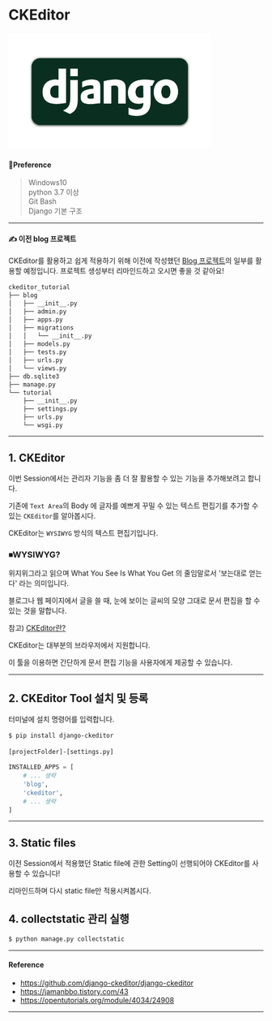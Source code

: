 # CKEditor
  
![img](../.vuepress/public/images/Logo.png)  
  
#### 🧱Preference

> Windows10  
> python 3.7 이상  
> Git Bash  
> Django 기본 구조

---

#### ✍ 이전 blog 프로젝트

CKEditor를 활용하고 쉽게 적용하기 위해 이전에 작성했던 [Blog 프로젝트](https://jun108059.github.io/django-blog/Blogdjango/01.djangoblog.html)의 일부를 활용할 예정입니다. 프로젝트 생성부터 리마인드하고 오시면 좋을 것 같아요!

```shell script
ckeditor_tutorial
├── blog
│   ├── __init__.py
│   ├── admin.py
│   ├── apps.py
│   ├── migrations
│   │   └── __init__.py
│   ├── models.py
│   ├── tests.py
│   ├── urls.py
│   └── views.py
├── db.sqlite3
├── manage.py
└── tutorial
    ├── __init__.py
    ├── settings.py
    ├── urls.py
    └── wsgi.py
```

---

## 1. CKEditor

이번 Session에서는 관리자 기능을 좀 더 잘 활용할 수 있는 기능을 추가해보려고 합니다.

기존에 `Text Area`의 Body 에 글자를 예쁘게 꾸밀 수 있는 텍스트 편집기를 추가할 수 있는 `CKEditor`를 알아봅시다.

CKEditor는 `WYSIWYG` 방식의 텍스트 편집기입니다.

### ⏹WYSIWYG?

위지위그라고 읽으며 What You See Is What You Get 의 줄임말로서 '보는대로 얻는다' 라는 의미입니다.

블로그나 웹 페이지에서 글을 쓸 때, 눈에 보이는 글씨의 모양 그대로 문서 편집을 할 수 있는 것을 말합니다.

참고) [CKEditor란?](https://ko.wikipedia.org/wiki/CKEditor)

CKEditor는 대부분의 브라우저에서 지원합니다.

이 툴을 이용하면 간단하게 문서 편집 기능을 사용자에게 제공할 수 있습니다.

---

## 2. CKEditor Tool 설치 및 등록

터미널에 설치 명령어를 입력합니다.

```bash
$ pip install django-ckeditor
```

`[projectFolder]-[settings.py]`

```python
INSTALLED_APPS = [
    # ... 생략
    'blog',
    'ckeditor',
    # ... 생략
]
```

---

## 3. Static files

이전 Session에서 적용했던 Static file에 관한 Setting이 선행되어야 CKEditor를 사용할 수 있습니다!

리마인드하며 다시 static file만 적용시켜봅시다.



## 4. collectstatic 관리 실행

```bash
$ python manage.py collectstatic
```


---


#### Reference

- https://github.com/django-ckeditor/django-ckeditor
- https://jamanbbo.tistory.com/43 
- https://opentutorials.org/module/4034/24908


---